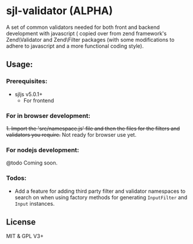 # sjl-validator (ALPHA)
A set of common validators needed for both front and backend development with javascript (
copied over from zend framework's Zend\Validator and Zend\Filter packages (with some modifications
to adhere to javascript and a more functional coding style).

## Usage:
### Prerequisites:
- sjljs v5.0.1+
    - For frontend 

### For in browser development:
~~1.  Import the 'src/namespace.js' file and then the files for the 
filters and validators you require.~~  Not ready for browser use yet.

### For nodejs development:
@todo Coming soon.

### Todos:
- Add a feature for adding third party filter and 
validator namespaces to search on when using factory methods 
for generating `InputFilter` and `Input` instances.

## License
MIT & GPL V3+

